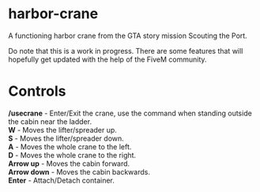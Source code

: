 # harbor-crane
A functioning harbor crane from the GTA story mission Scouting the Port.

Do note that this is a work in progress. There are some features that will hopefully get updated with the help of the FiveM community.

# Controls
**/usecrane** - Enter/Exit the crane, use the command when standing outside the cabin near the ladder.<br>
**W** - Moves the lifter/spreader up.<br>
**S** - Moves the lifter/spreader down.<br>
**A** - Moves the whole crane to the left.<br>
**D** - Moves the whole crane to the right.<br>
**Arrow up** - Moves the cabin forward.<br>
**Arrow down** - Moves the cabin backwards.<br>
**Enter** - Attach/Detach container.<br>
